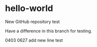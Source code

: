 # hello-world
New GitHub repository test

Have a difference in this branch for testing.

0403 0627 add new line test
